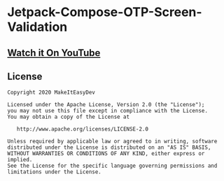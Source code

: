 # Jetpack-Compose-OTP-Screen-Validation

## [Watch it On YouTube](https://youtu.be/TN6IK9GSbOA)

## License
```
Copyright 2020 MakeItEasyDev

Licensed under the Apache License, Version 2.0 (the "License");
you may not use this file except in compliance with the License.
You may obtain a copy of the License at

   http://www.apache.org/licenses/LICENSE-2.0

Unless required by applicable law or agreed to in writing, software
distributed under the License is distributed on an "AS IS" BASIS,
WITHOUT WARRANTIES OR CONDITIONS OF ANY KIND, either express or implied.
See the License for the specific language governing permissions and
limitations under the License.
```
